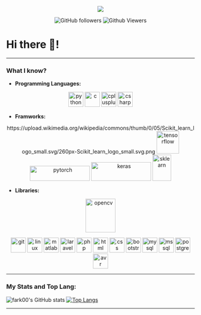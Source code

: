 <p align="center">
<img src="https://github.com/farkoo/farkoo/blob/master/farkooLogo.png">
</p>

<p align="center">
<img alt="GitHub followers" src="https://img.shields.io/github/followers/farkoo?style=flat-square&color=green">
<img alt="Github Viewers" src="https://komarev.com/ghpvc/?username=fark00&style=flat-square&color=red">
</p>

# Hi there 👋!

<hr>

### What I know?
* **Programming Languages:**
<p align="center">
<img src="https://img.icons8.com/color/2x/python.png" alt="python" width="40" height="40"/>
<img src="https://img.icons8.com/color/2x/c-programming.png" alt="c" width="40" height="40"/>
<img src="https://img.icons8.com/color/2x/c-plus-plus-logo.png" alt="cplusplus" width="40" height="40"/>
<img src ="https://img.icons8.com/color/2x/c-sharp-logo.png" alt="csharp" width="40" height="40"/>
</p>

* **Framworks:**
<p align="center">
 https://upload.wikimedia.org/wikipedia/commons/thumb/0/05/Scikit_learn_logo_small.svg/260px-Scikit_learn_logo_small.svg.png
 
 <img src="https://cdn.freelogovectors.net/wp-content/uploads/2018/07/tensorflow_logo.png" alt="tensorflow" width="60" height="60"/>
 <img src="https://upload.wikimedia.org/wikipedia/commons/thumb/c/c6/PyTorch_logo_black.svg/488px-PyTorch_logo_black.svg.png" alt="pytorch" width="160" height="40"/>
  <img src="https://keras.io/img/logo.png" alt="keras" width="160" height="50"/>
   <img src="https://upload.wikimedia.org/wikipedia/commons/thumb/0/05/Scikit_learn_logo_small.svg/260px-Scikit_learn_logo_small.svg.png" alt="sklearn" width="50" height="70"/>

</p>

* **Libraries:**
<p align="center">
   <img src="https://upload.wikimedia.org/wikipedia/commons/thumb/3/32/OpenCV_Logo_with_text_svg_version.svg/180px-OpenCV_Logo_with_text_svg_version.svg.png" alt="opencv" width="80" height="90"/>

</p>

<p align="center">

<img src="https://img.icons8.com/clouds/2x/github.png" alt="git" width="40" height="40"/>
<img src="https://img.icons8.com/color/2x/linux.png" alt="linux" width="40" height="40"/>
<img src="https://img.icons8.com/fluent/2x/matlab.png" alt="matlab" width="40" height="40"/>

<img src="https://img.icons8.com/fluent/2x/laravel.png" alt="laravel" width="40" height="40"/>
<img src="https://image.flaticon.com/icons/png/128/919/919830.png" alt="php" width="40" height="40"/>
<img src="https://img.icons8.com/color/2x/html-5.png" alt="html" width="40" height="40"/>
<img src="https://img.icons8.com/color/2x/css3.png" alt="css" width="40" height="40"/>
<img src="https://img.icons8.com/color/2x/bootstrap.png" alt="bootstrap" width="40" height="40"/>
<img src="https://img.icons8.com/fluent/2x/mysql-logo.png" alt="mysql" width="40" height="40"/>
<img src="https://image.flaticon.com/icons/png/128/2772/2772128.png" alt="mssql" width="40" height="40"/>
<img src="https://img.icons8.com/color/2x/postgreesql.png" alt="postgresql" width="40" height="40"/>
<img src="https://cdn.icon-icons.com/icons2/2148/PNG/512/avr_icon_132637.png" alt="avr" width="40" height="40"/>

</p>

<hr>

### My Stats and Top Lang:
![fark00's GitHub stats](https://github-readme-stats.vercel.app/api?username=farkoo&theme=dracula&show_icons=true&count_private=true)
[![Top Langs](https://github-readme-stats.vercel.app/api/top-langs/?username=farkoo&layout=compact&theme=dracula&show_icons=true&count_private=true)](https://github.com/fark00)

<hr>

<!--
### Find me @
<p><b>Social medias :</b></p>

<p align="center">

[<img src="https://img.icons8.com/color/48/000000/linkedin.png" width="3.5%"/>](https://linkedin.com/in/farzanehkoohestani/)
[<img src="https://image.flaticon.com/icons/png/128/2111/2111463.png" width="3.5%"/>](https://instagram.com/farzaneh_koohestani)
[<img src="https://image.flaticon.com/icons/png/128/2111/2111646.png" width="3.5%"/>](https://t.me/farzaneh_koohestani)

</p>

<hr>

My [<img src="https://image.flaticon.com/icons/png/128/732/732200.png" width="3.5%"/>](https://github.com/farkoo/farkoo) address: farzanehkoohestani2000@gmail.com
-->
<!--
**fark00/fark00** is a ✨ _special_ ✨ repository because its `README.md` (this file) appears on your GitHub profile.

Here are some ideas to get you started:

- 🔭 I’m currently working on ...
- 🌱 I’m currently learning ...
- 👯 I’m looking to collaborate on ...
- 🤔 I’m looking for help with ...
- 💬 Ask me about ...
- 📫 How to reach me: ...
- 😄 Pronouns: ...
- ⚡ Fun fact: ...
-->
